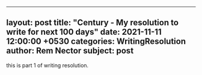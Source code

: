  ---
layout: post
title:  "Century - My resolution to write for next 100 days"
date:   2021-11-11 12:00:00 +0530
categories: WritingResolution
author: Rem Nector
subject: post
---
this is part 1 of writing resolution.